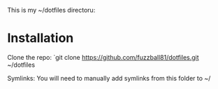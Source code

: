 This is my ~/dotfiles directoru:

Installation
============

Clone the repo:
`git clone https://github.com/fuzzball81/dotfiles.git ~/dotfiles

Symlinks:
You will need to manually add symlinks from this folder to ~/
